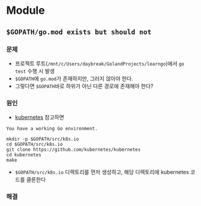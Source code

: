 # Module
## `$GOPATH/go.mod exists but should not`
### 문제
- 프로젝트 루트(`/mnt/c/Users/daybreak/GolandProjects/learngo`)에서 `go test` 수행 시 발생
- `$GOPATH`에 `go.mod`가 존재하지만, 그러지 않아야 한다.
- 그렇다면 `$GOPATH`바로 하위가 아닌 다른 경로에 존재해야 한다? 
### 원인
- [kubernetes](https://github.com/aimpugn/kubernetes) 참고하면
```
You have a working Go environment.

mkdir -p $GOPATH/src/k8s.io
cd $GOPATH/src/k8s.io
git clone https://github.com/kubernetes/kubernetes
cd kubernetes
make
```
- `$GOPATH/src/k8s.io` 디렉토리를 먼저 생성하고, 해당 디렉토리에 kubernetes 코드를 클론한다
### 해결